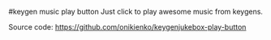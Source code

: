 #keygen music play button
Just click to play awesome music from keygens.

Source code: https://github.com/onikienko/keygenjukebox-play-button